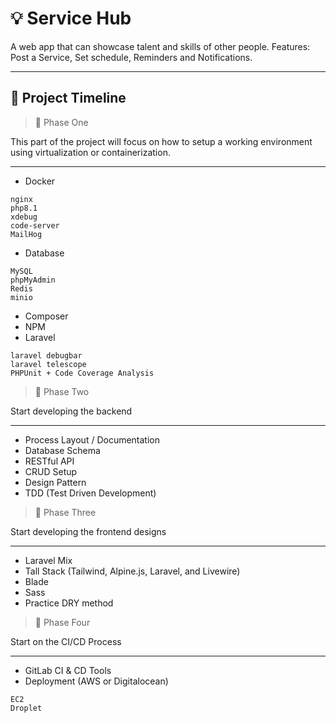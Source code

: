 # :bulb: Service Hub
A web app that can showcase talent and skills of other people. Features: Post a Service, Set schedule, Reminders and Notifications.

___

## :round_pushpin: Project Timeline

> :pushpin: Phase One

This part of the project will focus on how to setup a working environment using virtualization or containerization.
___

- Docker
```
nginx
php8.1
xdebug
code-server
MailHog
```
- Database
```
MySQL
phpMyAdmin
Redis
minio
```
- Composer
- NPM
- Laravel
```
laravel debugbar
laravel telescope
PHPUnit + Code Coverage Analysis
```

> :pushpin: Phase Two

Start developing the backend
___

- Process Layout / Documentation
- Database Schema
- RESTful API
- CRUD Setup
- Design Pattern
- TDD (Test Driven Development)

> :pushpin: Phase Three

Start developing the frontend designs
___

- Laravel Mix
- Tall Stack (Tailwind, Alpine.js, Laravel, and Livewire)
- Blade
- Sass
- Practice DRY method

> :pushpin: Phase Four

Start on the CI/CD Process
___
- GitLab CI & CD Tools
- Deployment (AWS or Digitalocean)
```
EC2
Droplet
```
